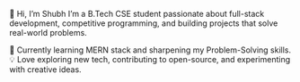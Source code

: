 👋 Hi, I’m Shubh
I’m a B.Tech CSE student passionate about full-stack development, competitive programming, and building projects that solve real-world problems.

🚀 Currently learning MERN stack and sharpening my Problem-Solving skills.
💡 Love exploring new tech, contributing to open-source, and experimenting with creative ideas.

